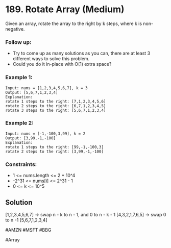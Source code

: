 # 189. Rotate Array (Medium)

Given an array, rotate the array to the right by k steps, where k is non-negative.

### Follow up:

- Try to come up as many solutions as you can, there are at least 3 different ways to solve this problem.
- Could you do it in-place with O(1) extra space?

### Example 1:

```
Input: nums = [1,2,3,4,5,6,7], k = 3
Output: [5,6,7,1,2,3,4]
Explanation:
rotate 1 steps to the right: [7,1,2,3,4,5,6]
rotate 2 steps to the right: [6,7,1,2,3,4,5]
rotate 3 steps to the right: [5,6,7,1,2,3,4]
```

### Example 2:

```
Input: nums = [-1,-100,3,99], k = 2
Output: [3,99,-1,-100]
Explanation:
rotate 1 steps to the right: [99,-1,-100,3]
rotate 2 steps to the right: [3,99,-1,-100]
```

### Constraints:

- 1 <= nums.length <= 2 \* 10^4
- -2^31 <= nums[i] <= 2^31 - 1
- 0 <= k <= 10^5

## Solution

[1,2,3,4,5,6,7] -> swap n - k to n - 1, and 0 to n - k - 1
[4,3,2,1,7,6,5] -> swap 0 to n -1
[5,6,7,1,2,3,4]

#AMZN #MSFT #BBG

#Array
